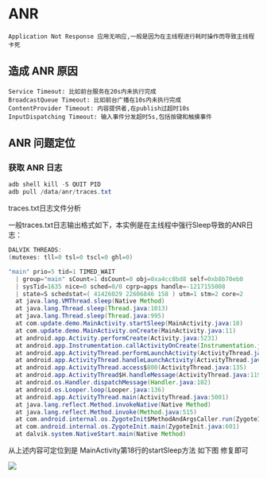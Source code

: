 # ANR

    Application Not Response 应用无响应,一般是因为在主线程进行耗时操作而导致主线程卡死


## 造成 ANR 原因

    Service Timeout: 比如前台服务在20s内未执行完成
    BroadcastQueue Timeout: 比如前台广播在10s内未执行完成
    ContentProvider Timeout: 内容提供者,在publish过超时10s
    InputDispatching Timeout: 输入事件分发超时5s,包括按键和触摸事件
    
## ANR 问题定位

### 获取 ANR 日志

``` java
adb shell kill -S QUIT PID 
adb pull /data/anr/traces.txt
```
traces.txt日志文件分析

一般traces.txt日志输出格式如下，本实例是在主线程中强行Sleep导致的ANR日志：

``` java
DALVIK THREADS:
(mutexes: tll=0 tsl=0 tscl=0 ghl=0)

"main" prio=5 tid=1 TIMED_WAIT
  | group="main" sCount=1 dsCount=0 obj=0xa4cc8bd8 self=0xb8b70eb0
  | sysTid=1635 nice=0 sched=0/0 cgrp=apps handle=-1217155008
  | state=S schedstat=( 41426029 22606846 158 ) utm=1 stm=2 core=2
  at java.lang.VMThread.sleep(Native Method)
  at java.lang.Thread.sleep(Thread.java:1013)
  at java.lang.Thread.sleep(Thread.java:995)
  at com.update.demo.MainActivity.startSleep(MainActivity.java:18)
  at com.update.demo.MainActivity.onCreate(MainActivity.java:11)
  at android.app.Activity.performCreate(Activity.java:5231)
  at android.app.Instrumentation.callActivityOnCreate(Instrumentation.java:1087)
  at android.app.ActivityThread.performLaunchActivity(ActivityThread.java:2148)
  at android.app.ActivityThread.handleLaunchActivity(ActivityThread.java:2233)
  at android.app.ActivityThread.access$800(ActivityThread.java:135)
  at android.app.ActivityThread$H.handleMessage(ActivityThread.java:1196)
  at android.os.Handler.dispatchMessage(Handler.java:102)
  at android.os.Looper.loop(Looper.java:136)
  at android.app.ActivityThread.main(ActivityThread.java:5001)
  at java.lang.reflect.Method.invokeNative(Native Method)
  at java.lang.reflect.Method.invoke(Method.java:515)
  at com.android.internal.os.ZygoteInit$MethodAndArgsCaller.run(ZygoteInit.java:785)
  at com.android.internal.os.ZygoteInit.main(ZygoteInit.java:601)
  at dalvik.system.NativeStart.main(Native Method)

```

从上述内容可定位到是  MainActivity第18行的startSleep方法 如下图 修复即可

![](https://upload-images.jianshu.io/upload_images/61189-7b01cb37d0ad23c6.png)

